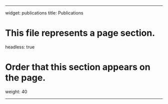 ---

widget: publications
title: Publications
# This file represents a page section.
headless: true

# Order that this section appears on the page.
weight: 40

---